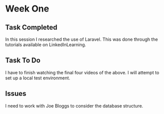 # Week One

## Task Completed

In this session I researched the use of Laravel.  This was done through the tutorials available on LinkedInLearning.

## Task To Do

I have to finish watching the final four videos of the above.  I will attempt to set up a local test environment.

## Issues

I need to work with Joe Bloggs to consider the database structure.